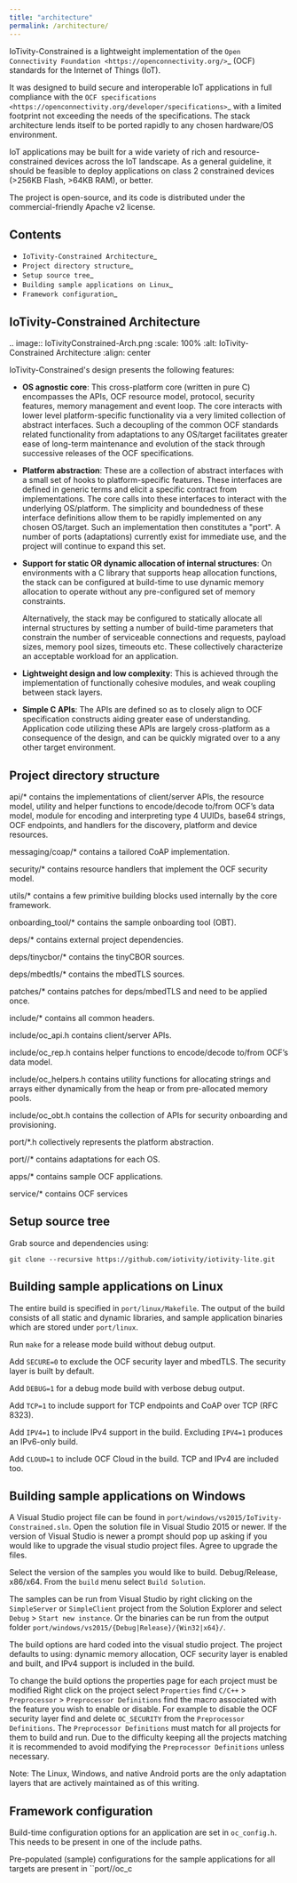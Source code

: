 ```yaml
---
title: "architecture"
permalink: /architecture/
---
```



IoTivity-Constrained is a lightweight implementation of the
`Open Connectivity Foundation <https://openconnectivity.org/>`_ (OCF) standards
for the Internet of Things (IoT).

It was designed to build secure and interoperable IoT applications in full
compliance with the
`OCF specifications <https://openconnectivity.org/developer/specifications>`_
with a limited footprint not exceeding the needs of the specifications. The
stack architecture lends itself to be ported rapidly to any chosen hardware/OS
environment.

IoT applications may be built for a wide variety of rich and resource-constrained
devices across the IoT landscape. As a general guideline, it should be feasible
to deploy applications on class 2 constrained devices (>256KB Flash, >64KB RAM),
or better.

The project is open-source, and its code is distributed under the
commercial-friendly Apache v2 license.

Contents
--------

- `IoTivity-Constrained Architecture`_
- `Project directory structure`_
- `Setup source tree`_
- `Building sample applications on Linux`_
- `Framework configuration`_

IoTivity-Constrained Architecture
---------------------------------

.. image:: IoTivityConstrained-Arch.png
   :scale: 100%
   :alt: IoTivity-Constrained Architecture
   :align: center

IoTivity-Constrained's design presents the following features:

- **OS agnostic core**: This cross-platform core (written in pure C)
  encompasses the APIs, OCF resource model, protocol, security features,
  memory management and event loop. The core interacts
  with lower level platform-specific functionality via a very limited
  collection of abstract interfaces. Such a decoupling of the common
  OCF standards related functionality from adaptations to any OS/target
  facilitates greater ease of long-term maintenance and evolution of
  the stack through successive releases of the OCF specifications.

- **Platform abstraction**: These are a collection of abstract interfaces
  with a small set of hooks to platform-specific features. These interfaces
  are defined in generic terms and elicit a specific contract from
  implementations. The core calls into these interfaces to interact with
  the underlying OS/platform. The simplicity and boundedness of these
  interface definitions allow them to be rapidly implemented on any chosen
  OS/target. Such an implementation then constitutes a "port". A number of ports
  (adaptations) currently exist for immediate use, and the project will
  continue to expand this set.

- **Support for static OR dynamic allocation of internal structures**:
  On environments with a C library that supports heap allocation functions,
  the stack can be configured at build-time to use dynamic memory allocation
  to operate without any pre-configured set of memory constraints.

  Alternatively, the stack may be configured to statically allocate all
  internal structures by setting a number of build-time parameters that
  constrain the number of serviceable connections and requests,
  payload sizes, memory pool sizes, timeouts etc.  These
  collectively characterize an acceptable workload for an application.

- **Lightweight design and low complexity**: This is achieved through
  the implementation of functionally cohesive modules, and weak coupling
  between stack layers.

- **Simple C APIs**: The APIs are defined so as to closely align to OCF
  specification constructs aiding greater ease of understanding. Application
  code utilizing these APIs are largely cross-platform as a consequence
  of the design, and can be quickly migrated over to a any other target
  environment.

Project directory structure
---------------------------

api/*
  contains the implementations of client/server APIs, the resource model,
  utility and helper functions to encode/decode
  to/from OCF’s data model, module for encoding and interpreting type 4
  UUIDs, base64 strings, OCF endpoints, and handlers for the discovery, platform
  and device resources.

messaging/coap/*
  contains a tailored CoAP implementation.

security/*
  contains resource handlers that implement the OCF security model.

utils/*
  contains a few primitive building blocks used internally by the core
  framework.

onboarding_tool/*
  contains the sample onboarding tool (OBT).

deps/*
  contains external project dependencies.

deps/tinycbor/*
  contains the tinyCBOR sources.

deps/mbedtls/*
  contains the mbedTLS sources.

patches/*
  contains patches for deps/mbedTLS and need to be applied once.

include/*
  contains all common headers.

include/oc_api.h
  contains client/server APIs.

include/oc_rep.h
  contains helper functions to encode/decode to/from OCF’s
  data model.

include/oc_helpers.h
  contains utility functions for allocating strings and
  arrays either dynamically from the heap or from pre-allocated
  memory pools.

include/oc_obt.h
  contains the collection of APIs for security onboarding
  and provisioning.

port/\*.h
  collectively represents the platform abstraction.

port/<OS>/*
  contains adaptations for each OS.

apps/*
  contains sample OCF applications.

service/*
  contains OCF services

Setup source tree
-----------------

Grab source and dependencies using:

``git clone --recursive https://github.com/iotivity/iotivity-lite.git``

Building sample applications on Linux
-------------------------------------

The entire build is specified in ``port/linux/Makefile``. The output of the
build consists of all static and dynamic libraries, and sample application
binaries which are stored under ``port/linux``.

Run ``make`` for a release mode build without debug output.

Add ``SECURE=0`` to exclude the OCF security layer and mbedTLS. The security
layer is built by default.

Add ``DEBUG=1`` for a debug mode build with verbose debug output.

Add ``TCP=1`` to include support for TCP endpoints and CoAP over TCP (RFC 8323).

Add ``IPV4=1`` to include IPv4 support in the build. Excluding ``IPV4=1``
produces an IPv6-only build.

Add ``CLOUD=1`` to include OCF Cloud in the build. TCP and IPv4
are included too.

Building sample applications on Windows
---------------------------------------

A Visual Studio project file can be found in
``port/windows/vs2015/IoTivity-Constrained.sln``. Open the solution file in
Visual Studio 2015 or newer. If the version of Visual Studio is newer a prompt
should pop up asking if you would like to upgrade the visual studio project
files. Agree to upgrade the files.

Select the version of the samples you would like to build. Debug/Release,
x86/x64. From the ``build`` menu select ``Build Solution``.

The samples can be run from Visual Studio by right clicking on the
``SimpleServer`` or ``SimpleClient`` project from the Solution Explorer and
select ``Debug`` > ``Start new instance``. Or the binaries can be run from the
output folder ``port/windows/vs2015/{Debug|Release}/{Win32|x64}/``.

The build options are hard coded into the visual studio project. The project
defaults to using: dynamic memory allocation, OCF security layer is enabled and
built, and IPv4 support is included in the build.

To change the build options the properties page for each project must be modified
Right click on the project select ``Properties`` find 
``C/C++`` > ``Preprocessor`` > ``Preprocessor Definitions`` find the macro
associated with the feature you wish to enable or disable. For example to
disable the OCF security layer find and delete ``OC_SECURITY`` from the 
``Preprocessor Definitions``. The ``Preprocessor Definitions`` must match for
all projects for them to build and run. Due to the difficulty keeping all the
projects matching it is recommended to avoid modifying the
``Preprocessor Definitions`` unless necessary.

Note: The Linux, Windows, and native Android ports are the only adaptation layers
that are actively maintained as of this writing.

Framework configuration
-----------------------

Build-time configuration options for an application are set in ``oc_config.h``.
This needs to be present in one of the include paths.

Pre-populated (sample) configurations for the sample applications for all
targets are present in ``port/<OS>/oc_c

